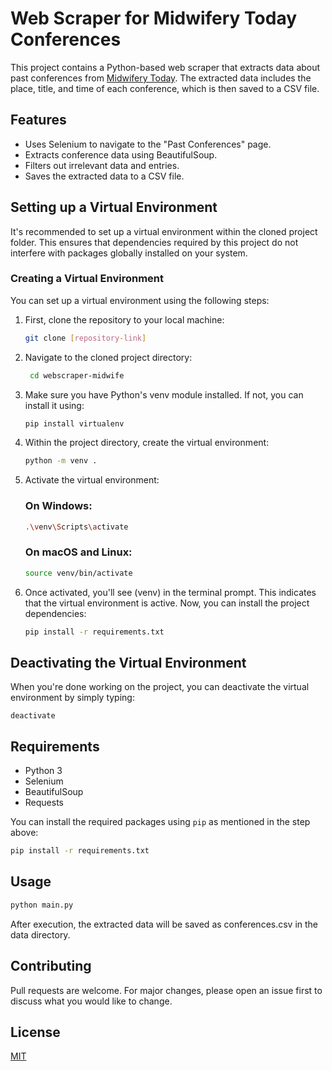# Web Scraper for Midwifery Today Conferences

This project contains a Python-based web scraper that extracts data about past conferences from [Midwifery Today](https://www.midwiferytoday.com/). The extracted data includes the place, title, and time of each conference, which is then saved to a CSV file.

## Features

- Uses Selenium to navigate to the "Past Conferences" page.
- Extracts conference data using BeautifulSoup.
- Filters out irrelevant data and entries.
- Saves the extracted data to a CSV file.

## Setting up a Virtual Environment

It's recommended to set up a virtual environment within the cloned project folder. This ensures that dependencies required by this project do not interfere with packages globally installed on your system.

### Creating a Virtual Environment

You can set up a virtual environment using the following steps:

1. First, clone the repository to your local machine:
   ```bash
   git clone [repository-link]
    ```
2. Navigate to the cloned project directory:
   ```bash
    cd webscraper-midwife
    ```
3. Make sure you have Python's venv module installed. If not, you can   install it using:
    ```bash
    pip install virtualenv
    ```
4. Within the project directory, create the virtual environment:
    ```bash
    python -m venv .
    ```
5. Activate the virtual environment:
    ### On Windows:
    ```bash
    .\venv\Scripts\activate
    ```
    ### On macOS and Linux:
    ```bash
    source venv/bin/activate
    ```
6. Once activated, you'll see (venv) in the terminal prompt. This indicates that the virtual environment is active. Now, you can install the project dependencies:
    ```bash
    pip install -r requirements.txt
    ```

## Deactivating the Virtual Environment
When you're done working on the project, you can deactivate the virtual environment by simply typing:

    deactivate







## Requirements

- Python 3
- Selenium
- BeautifulSoup
- Requests

You can install the required packages using `pip` as mentioned in the step above:

```bash
pip install -r requirements.txt
```

## Usage

```bash
python main.py
```
After execution, the extracted data will be saved as conferences.csv in the data directory.

## Contributing
Pull requests are welcome. For major changes, please open an issue first to discuss what you would like to change.

## License

[MIT](https://choosealicense.com/licenses/mit/)
